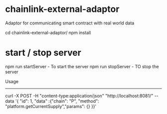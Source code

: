 # chainlink-external-adaptor

Adaptor for communicating smart contract with real world data

cd chainlink-external-adaptor/
npm install

# start / stop server

npm run startServer -  To start the server
npm run stopServer - TO stop the server

Usage
*****

curl -X POST -H "content-type:application/json" "http://localhost:8081/" --data '{ "id": 1, "data" :{"chain": "P", "method": "platform.getCurrentSupply","params": {} }}'
